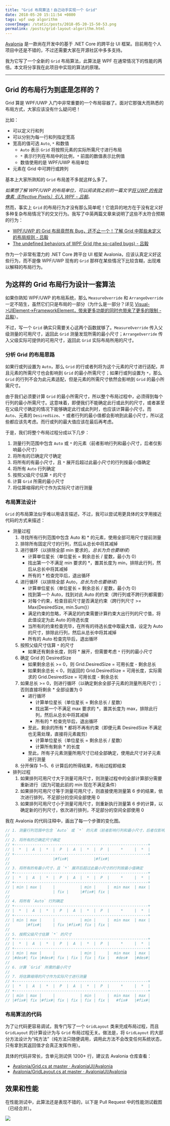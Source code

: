 ```yaml
---
title: "Grid 布局算法！自己动手实现一个 Grid"
date: 2018-05-20 15:11:54 +0800
tags: wpf uwp algorithm
coverImage: /static/posts/2018-05-20-15-50-53.png
permalink: /posts/grid-layout-algorithm.html
---
```


[Avalonia](https://github.com/AvaloniaUI/Avalonia) 是一款尚在开发中的基于 .NET Core 的跨平台 UI 框架。目前用在个人项目中还是不错的，不过还需要大家在开源社区中多多支持。

我为它写了一个全新的 `Grid` 布局算法，此算法是 WPF 在通常情况下的性能的两倍。本文将分享我在此项目中实现的算法的原理。

---

<div id="toc"></div>

## Grid 的布局行为到底是怎样的？

Grid 算是 WPF/UWP 入门中非常重要的一个布局容器了。面对它那强大而熟悉的布局方式，大家应该没有什么疑问吧！

比如：
- 可以定义行和列
- 可以分别为每一行和列指定宽高
- 宽高的值可选 `Auto`, `*` 和数值
    - `Auto` 表示 `Grid` 将按照元素的实际所需尺寸进行布局
    - `*` 表示行列在布局中的比例，`*` 前面的数值表示比例值
    - 数值使用的是 WPF/UWP 布局单位
- 元素在 Grid 中可跨行或跨列

基本上大家所熟知的 `Grid` 布局差不多就这样么多了。

*如果想了解 WPF/UWP 的布局单位，可以阅读我之前的一篇文字[将 UWP 的有效像素（Effective Pixels）引入 WPF - 吕毅](/post/introduce-uwp-effective-pixels-into-wpf)*。

然而，事实上 `Grid` 的布局行为才没有那么简单呢！它诡异的地方在于没有定义好多种复杂布局情况下的交叉行为。我写了中英两篇文章来说明了这些不太符合预期的行为：

- [WPF/UWP 的 Grid 布局竟然有 Bug，还不止一个！了解 Grid 中那些未定义的布局规则 - 吕毅](/post/the-bugs-of-grid)
- [The undefined behaviors of WPF Grid (the so-called bugs) - 吕毅](/post/the-bugs-of-grid-en)

作为一个非常有潜力的 .NET Core 跨平台 UI 框架 Avalonia，应该认真定义好这些行为，而不是像 WPF/UWP 现有的 `Grid` 那样在某些情况下比较含糊，出现难以解释的布局行为。

## 为这样的 Grid 布局行为设计一套算法

如果你熟知 WPF/UWP 的布局系统，那么 `MeasureOverride` 和 `ArrangeOverride` 一定不陌生，虽然它们只是布局的一部分（为什么是一部分？详见 [Visual->UIElement->FrameworkElement，带来更多功能的同时也带来了更多的限制 - 吕毅](/post/features-and-limits-on-visual-uielement-frameworkelement)）。

不过，写一个 `Grid` 确实只需要关心这两个函数就够了。`MeasureOverride` 传入父级测量的可用尺寸，返回此 `Grid` 测量发现所需的最小尺寸；`ArrangeOverride` 传入父级实际可提供的可用尺寸，返回此 `Grid` 实际布局所用的尺寸。

### 分析 Grid 的布局思路

如果行或列设置为 `Auto`，那么 `Grid` 的行或者列将为这个元素的尺寸进行适配，并且元素的所需尺寸也会影响到 `Grid` 的最小所需尺寸；如果行或列设置为 `*`，那么 `Grid` 的行列不会为此元素适配，但是元素的所需尺寸依然会影响到 `Grid` 的最小所需尺寸。

由于我们必须要计算 `Grid` 的最小所需尺寸，所以整个布局过程中，必须得到每个行列的最小所需尺寸。这意味着，即便我们不能确定此行或此列的尺寸，或者甚至在父级尺寸确定的情况下能够确定此行或此列时，也应该计算最小尺寸。而 `Auto`、元素的 `DesiredSize`、`*` 或者行列的最小值都会影响到此最小尺寸，所以这些都应该先考虑。而行或列的最大值应该在最后再考虑。

于是，我们将整个布局过程分成以下几步：

1. 测量行列范围中包含 `Auto` 或 `*` 的元素（前者影响行列和最小尺寸，后者仅影响最小尺寸）
1. 将所有的已确定尺寸确定
1. 将所有的有最小尺寸，且 `*` 展开后超过此最小尺寸的行列按最小值确定
1. 将所有 `Auto` 行列确定
1. 按照父级尺寸估算 `*` 的尺寸
1. 计算 `Grid` 所需的最小尺寸
1. 将估算缩得的尺寸作为实际尺寸进行测量

### 布局算法设计

`Grid` 的布局算法似乎难以用语言描述，不过，我可以尝试用更具体的文字用接近代码的方式来描述：

* 测量过程
    1. 寻找所有行列范围中包含 Auto 和 * 的元素，使用全部可用尺寸提前测量
    1. 排除所有固定尺寸的行列，然后从总长中将其减掉
    1. 进行循环（以排除全部 min 要求的，*总长为负也要继续*）
        - 计算单位星长（单位星长 = 剩余总长 / 星数，最小为 0）
        - 找出第一个不满足 min 要求的 *，置其长度为 min，排除此行列，然后从总长中将其减掉
        - 所有的 * 检查完毕后，退出循环
    1. 进行循环（以排除全部 Auto，*总长为负也要继续*）
        - 计算单位星长（单位星长 = 剩余总长 / 星数，最小为 0）
        - 找到第一个 Auto，找到对此 Auto 的约束（跨行列或不跨行列都需要）
        - 对每个约束，检查目前尺寸是否满足约束（跨行列尺寸 >= Max(DesiredSize, min.Sum()）
        - 满足约束的忽略，不满足的约束需要计算约束大出行列的尺寸值，将此值设定为此 Auto 的待选长度
        - 当所有的约束检查完毕，在所有的待选长度中取最大值，设定为 Auto 的尺寸，排除此行列，然后从总长中将其减掉
        - 所有的 Auto 检查完毕后，退出循环
    1. 按照父级尺寸估算 `*` 的尺寸
        - 如果还有剩余长度，则将 * 展开，但需要考虑 `*` 行列的最小尺寸
    1. 确定 Grid 的 DesiredSize
        - 如果剩余总长 >= 0，则 Grid.DesiredSize = 可用长度 - 剩余总长
        - 如果剩余总长 < 0，则返回的 Grid.DesiredSize = 可用长度，实际需求的 Grid.DesiredSize = 可用长度 - 剩余总长
    1. 如果总长 >= 0，则进行循环（以确定剩余全部子元素的测量所用尺寸）；否则直接将剩余 * 全部设置为 0
        + 进行循环
            - 计算单位星长（单位星长 = 剩余总长 / 星数）
            - 找出第一个不满足 max 要求的 *，置其长度为 max，排除此行列，然后从总长中将其减掉
            - 所有的 * 检查完毕后，退出循环
        + 至此，剩余的所有 * 都将不再有约束（即便元素 DesiredSize 不满足也无需处理，直接将元素裁剪）
            - 计算单位星长（单位星长 = 剩余总长 / 星数）
            - 计算所有剩余 * 的长度
        - 至此，所有子元素测量所用尺寸已经全部确定，使用此尺寸对子元素进行测量
    1. 分开保存 1~5、6 计算后的所得结果，布局过程即结束
* 排列过程
    1. 如果排列可用尺寸大于测量可用尺寸，则测量过程中的全部计算部分需要重新进行（因为可能此前的 min 现在不满足条件）
    1. 如果排列可用尺寸等于测量可用尺寸，则直接使用测量第 6 步的结果，依次进行排列，不足部分的空间全部使用 0
    1. 如果排列可用尺寸小于测量可用尺寸，则重新执行测量第 6 步的计算，以确定新的行列尺寸，依次进行排列，不足部分的空间全部使用 0

我在 Avalonia 的代码注释中，画出了每一个步骤的变化图。

```csharp
// 1. 测量行列范围中包含 `Auto` 或 `*` 的元素（前者影响行列和最小尺寸，后者仅影响最小尺寸）
//
// 2. 将所有的已确定尺寸确定
// +-----------------------------------------------------------+
// |  *  |  A  |  *  |  P  |  A  |  *  |  P  |     *     |  *  |
// +-----------------------------------------------------------+
//                   |#fix#|           |#fix#|
//
// 3. 将所有的有最小尺寸，且 `*` 展开后超过此最小尺寸的行列按最小值确定
// +-----------------------------------------------------------+
// |  *  |  A  |  *  |  P  |  A  |  *  |  P  |     *     |  *  |
// +-----------------------------------------------------------+
// | min | max |     |           | min |     |  min max  | max |
//                   | fix |     |#fix#| fix |
//
// 4. 将所有 `Auto` 行列确定
// +-----------------------------------------------------------+
// |  *  |  A  |  *  |  P  |  A  |  *  |  P  |     *     |  *  |
// +-----------------------------------------------------------+
// | min | max |     |           | min |     |  min max  | max |
//       |#fix#|     | fix |#fix#| fix | fix |
//
// 5. 按照父级尺寸估算 `*` 的尺寸
// +-----------------------------------------------------------+
// |  *  |  A  |  *  |  P  |  A  |  *  |  P  |     *     |  *  |
// +-----------------------------------------------------------+
// | min | max |     |           | min |     |  min max  | max |
// |#des#| fix |#des#| fix | fix | fix | fix |   #des#   |#des#|
//
// 6. 计算 `Grid` 所需的最小尺寸
//
// 7. 将估算缩得的尺寸作为实际尺寸进行测量
// +-----------------------------------------------------------+
// |  *  |  A  |  *  |  P  |  A  |  *  |  P  |     *     |  *  |
// +-----------------------------------------------------------+
// | min | max |     |           | min |     |  min max  | max |
// |#fix#| fix |#fix#| fix | fix | fix | fix |   #fix#   |#fix#|
```

### 布局算法的代码

为了让代码更容易调试，我专门写了一个 `GridLayout` 类来完成布局过程，而且 `GridLayout` 的计算设计为与 `Grid` 布局过程无关。做法是，将 `GridLayout` 的大部分方法设计为“纯方法”（纯方法只随便调用，调用此方法不会改变任何系统状态，只有拿到其返回值才会真正发挥作用）。

具体的代码非常长，含单元测试供 1200+ 行，建议去 Avalonia 仓库查看：

- [Avalonia/Grid.cs at master · AvaloniaUI/Avalonia](https://github.com/AvaloniaUI/Avalonia/blob/master/src/Avalonia.Controls/Grid.cs)
- [Avalonia/GridLayout.cs at master · AvaloniaUI/Avalonia](https://github.com/AvaloniaUI/Avalonia/blob/master/src/Avalonia.Controls/Utils/GridLayout.cs)

## 效果和性能

在性能测试中，此算法还是表现不错的，以下是 Pull Request 中的性能测试截图（已经合并）。

![](/static/posts/2018-05-20-15-50-53.png)


